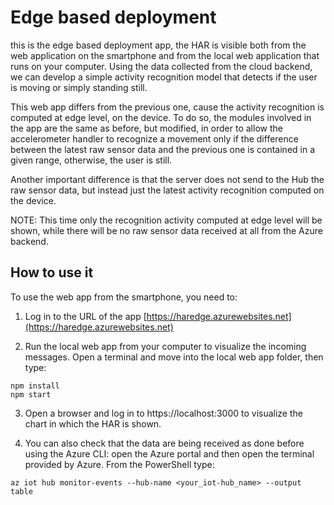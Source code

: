 # Edge based deployment

this is the edge based deployment app, the HAR is visible both from the web application on the smartphone and from the local web application that runs on your computer. Using the data collected from the cloud backend, we can develop a simple activity recognition model that detects if the user is moving or simply standing still.

This web app differs from the previous one, cause the activity recognition is computed at edge level, on the device. To do so, the modules involved in the app are the same as before, but modified, in order to allow the accelerometer handler to recognize a movement only if the difference between the latest raw sensor data and the previous one is contained in a given range, otherwise, the user is still.

Another important difference is that the server does not send to the Hub the raw sensor data, but instead just the latest activity recognition computed on the device.

NOTE: This time only the recognition activity computed at edge level will be shown, while there will be no raw sensor data received at all from the Azure backend. 

## How to use it

To use the web app from the smartphone, you need to: 

1. Log in to the URL of the app [https://haredge.azurewebsites.net](https://haredge.azurewebsites.net)

2. Run the local web app from your computer to visualize the incoming messages. Open a terminal and move into the local web app folder, then type:

```
npm install
npm start
```

3. Open a browser and log in to https://localhost:3000 to visualize the chart in which the HAR is shown.

4. You can also check that the data are being received as done before using the Azure CLI: open the Azure portal and then open the terminal provided by Azure. From the PowerShell type:

```
az iot hub monitor-events --hub-name <your_iot-hub_name> --output table


